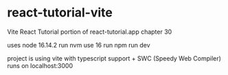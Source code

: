 # react-tutorial-vite
Vite React Tutorial portion of react-tutorial.app chapter 30

uses node 16.14.2
run nvm use 16
run npm run dev

project is using vite with typescript support + SWC (Speedy Web Compiler)
runs on localhost:3000

